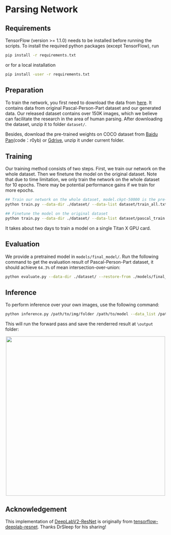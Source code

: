 # Parsing Network

## Requirements

TensorFlow (version >= 1.1.0) needs to be installed before running the scripts.
To install the required python packages (except TensorFlow), run
```bash
pip install -r requirements.txt
```
or for a local installation
```bash
pip install -user -r requirements.txt
```

## Preparation

To train the network, you first need to download the data from [here](https://jbox.sjtu.edu.cn/l/H1Nwz8). It contains data from original Pascal-Person-Part dataset and our generated data. Our released dataset contains over 150K images, which we believe can facilitate the research in the area of human parsing. After downloading the dataset, unzip it to folder `dataset/`. 

Besides, download the pre-trained weights on COCO dataset from 
[Baidu Pan](https://pan.baidu.com/s/1AoGJbZ4YHEbV0x89K1-8nQ)(code：r0yb)
or
[Gdrive](https://drive.google.com/file/d/1aPb2rilhYestHL_7jJglmCHv7ScIG8MQ/view?usp=sharingand),
unzip it under current folder.

## Training

Our training method consists of two steps. First, we train our network on the whole dataset. Then we finetune the model on the original dataset. Note that due to time limitation, we only train the network on the whole dataset for 10 epochs. There may be potential performance gains if we train for more epochs.
```bash
## Train our network on the whole dataset, model.ckpt-50000 is the pre-trained weights on COCO dataset
python train.py --data-dir ./dataset/ --data-list dataset/train_all.txt --num-epochs 10 --restore-from models/model.ckpt-50000 --not-restore-last --snapshot-dir snapshots-new-fromcoco --random-scale --random-mirror --save-pred-every 50000

## Finetune the model on the original dataset
python train.py --data-dir ./dataset/ --data-list dataset/pascal_train.txt --num-epochs 90 --restore-from snapshots-new-fromcoco/model.ckpt-213129 --snapshot-dir snapshots-new-fromcoco-finetune --random-scale --random-mirror --save-pred-every 10000
```

It takes about two days to train a model on a single Titan X GPU card.


## Evaluation
We provide a pretrained model in `models/final_model/`.
Run the following command to get the evaluation result of Pascal-Person-Part dataset, it should achieve <code>64.3%</code> of mean intersection-over-union:
```bash
python evaluate.py --data-dir ./dataset/ --restore-from ./models/final_model/model.ckpt-19315
```

## Inference

To perform inference over your own images, use the following command:
```bash
python inference.py /path/to/img/folder /path/to/model --data_list /path/to/data/list
```
This will run the forward pass and save the renderred result at `\output` folder:

<p align="center">
    <img src="output/mj.png", width="500px">
</p>

## Acknowledgement

This implementation of [DeepLabV2-ResNet](http://liangchiehchen.com/projects/DeepLabv2_resnet.html) is originally from [tensorflow-deeplab-resnet](https://github.com/DrSleep/tensorflow-deeplab-resnet). Thanks DrSleep for his sharing!

